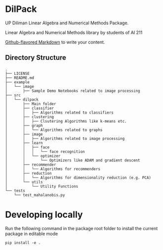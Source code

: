# DilPack

UP Diliman Linear Algebra and Numerical Methods Package.

Linear Algebra and Numerical Methods library by students of AI 211

[Github-flavored Markdown](https://guides.github.com/features/mastering-markdown/)
to write your content.

Directory Structure
-------------------

```
.
├── LICENSE
├── README.md
├── example
│   └── image
│       ├── Sample Demo Notebooks related to image processing
├── src
│   └── dilpack
│       ├── Main folder
│       ├── classifier
│       │   ├── Algorithms related to classifiers
│       ├── clustering
│       │   ├── Clsutering Algorithms like k-means etc.
│       ├── graph
│       │   └── Algorithms related to graphs
│       ├── image
│       │   ├── Algorithms related to image processing
│       ├── learn
│       │   ├── face
│       │   │   └── face recognition
│       │   └── optimizer
│       │       └── Optimizers like ADAM and gradient descent
│       ├── recommender
│       │   └── Algorithms for recommenders
│       ├── reduction
│       │   └── Algorithms for dimensionality reduction (e.g. PCA)
│       └── utils
│           └── Utility Functions
└── tests
    └── test_mahalanobis.py
```

Developing locally
==================

Run the following command in the package root folder to install the current package in editable mode

```
pip install -e .
```
